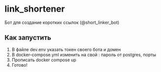 # link_shortener
Бот для создание коротких ссылок (@short_linker_bot)

## Как запустить 
  1. В файле dev.env указать токен своего бота и домен
  2. В docker-compose.yml изменить на свой : пароль от postgres, порты 
  3. Прописать docker compose up
  4. Готово!
